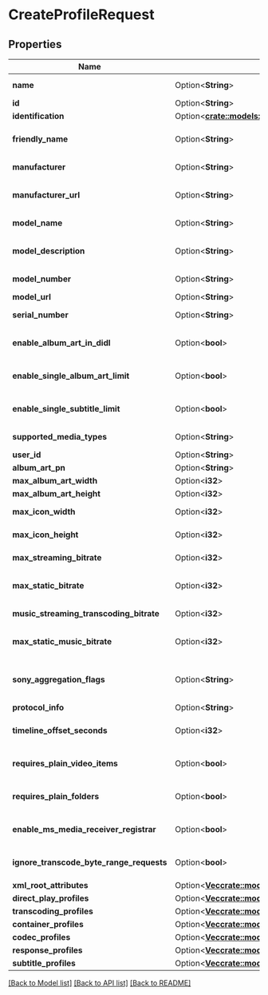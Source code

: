# CreateProfileRequest

## Properties

Name | Type | Description | Notes
------------ | ------------- | ------------- | -------------
**name** | Option<**String**> | Gets or sets the name of this device profile. | [optional]
**id** | Option<**String**> | Gets or sets the Id. | [optional]
**identification** | Option<[**crate::models::DeviceProfileIdentification**](DeviceProfile_Identification.md)> |  | [optional]
**friendly_name** | Option<**String**> | Gets or sets the friendly name of the device profile, which can be shown to users. | [optional]
**manufacturer** | Option<**String**> | Gets or sets the manufacturer of the device which this profile represents. | [optional]
**manufacturer_url** | Option<**String**> | Gets or sets an url for the manufacturer of the device which this profile represents. | [optional]
**model_name** | Option<**String**> | Gets or sets the model name of the device which this profile represents. | [optional]
**model_description** | Option<**String**> | Gets or sets the model description of the device which this profile represents. | [optional]
**model_number** | Option<**String**> | Gets or sets the model number of the device which this profile represents. | [optional]
**model_url** | Option<**String**> | Gets or sets the ModelUrl. | [optional]
**serial_number** | Option<**String**> | Gets or sets the serial number of the device which this profile represents. | [optional]
**enable_album_art_in_didl** | Option<**bool**> | Gets or sets a value indicating whether EnableAlbumArtInDidl. | [optional][default to false]
**enable_single_album_art_limit** | Option<**bool**> | Gets or sets a value indicating whether EnableSingleAlbumArtLimit. | [optional][default to false]
**enable_single_subtitle_limit** | Option<**bool**> | Gets or sets a value indicating whether EnableSingleSubtitleLimit. | [optional][default to false]
**supported_media_types** | Option<**String**> | Gets or sets the SupportedMediaTypes. | [optional]
**user_id** | Option<**String**> | Gets or sets the UserId. | [optional]
**album_art_pn** | Option<**String**> | Gets or sets the AlbumArtPn. | [optional]
**max_album_art_width** | Option<**i32**> | Gets or sets the MaxAlbumArtWidth. | [optional]
**max_album_art_height** | Option<**i32**> | Gets or sets the MaxAlbumArtHeight. | [optional]
**max_icon_width** | Option<**i32**> | Gets or sets the maximum allowed width of embedded icons. | [optional]
**max_icon_height** | Option<**i32**> | Gets or sets the maximum allowed height of embedded icons. | [optional]
**max_streaming_bitrate** | Option<**i32**> | Gets or sets the maximum allowed bitrate for all streamed content. | [optional]
**max_static_bitrate** | Option<**i32**> | Gets or sets the maximum allowed bitrate for statically streamed content (= direct played files). | [optional]
**music_streaming_transcoding_bitrate** | Option<**i32**> | Gets or sets the maximum allowed bitrate for transcoded music streams. | [optional]
**max_static_music_bitrate** | Option<**i32**> | Gets or sets the maximum allowed bitrate for statically streamed (= direct played) music files. | [optional]
**sony_aggregation_flags** | Option<**String**> | Gets or sets the content of the aggregationFlags element in the urn:schemas-sonycom:av namespace. | [optional]
**protocol_info** | Option<**String**> | Gets or sets the ProtocolInfo. | [optional]
**timeline_offset_seconds** | Option<**i32**> | Gets or sets the TimelineOffsetSeconds. | [optional][default to 0]
**requires_plain_video_items** | Option<**bool**> | Gets or sets a value indicating whether RequiresPlainVideoItems. | [optional][default to false]
**requires_plain_folders** | Option<**bool**> | Gets or sets a value indicating whether RequiresPlainFolders. | [optional][default to false]
**enable_ms_media_receiver_registrar** | Option<**bool**> | Gets or sets a value indicating whether EnableMSMediaReceiverRegistrar. | [optional][default to false]
**ignore_transcode_byte_range_requests** | Option<**bool**> | Gets or sets a value indicating whether IgnoreTranscodeByteRangeRequests. | [optional][default to false]
**xml_root_attributes** | Option<[**Vec<crate::models::XmlAttribute>**](XmlAttribute.md)> | Gets or sets the XmlRootAttributes. | [optional]
**direct_play_profiles** | Option<[**Vec<crate::models::DirectPlayProfile>**](DirectPlayProfile.md)> | Gets or sets the direct play profiles. | [optional]
**transcoding_profiles** | Option<[**Vec<crate::models::TranscodingProfile>**](TranscodingProfile.md)> | Gets or sets the transcoding profiles. | [optional]
**container_profiles** | Option<[**Vec<crate::models::ContainerProfile>**](ContainerProfile.md)> | Gets or sets the container profiles. | [optional]
**codec_profiles** | Option<[**Vec<crate::models::CodecProfile>**](CodecProfile.md)> | Gets or sets the codec profiles. | [optional]
**response_profiles** | Option<[**Vec<crate::models::ResponseProfile>**](ResponseProfile.md)> | Gets or sets the ResponseProfiles. | [optional]
**subtitle_profiles** | Option<[**Vec<crate::models::SubtitleProfile>**](SubtitleProfile.md)> | Gets or sets the subtitle profiles. | [optional]

[[Back to Model list]](../README.md#documentation-for-models) [[Back to API list]](../README.md#documentation-for-api-endpoints) [[Back to README]](../README.md)


